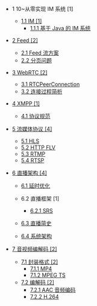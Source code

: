   - 1 10~从零实现 IM 系统 [1]
    - [1.1 IM [1]](/10~从零实现%20IM%20系统/IM/README.md)
      - [1.1.1 基于 Java 的 IM 系统](/10~从零实现%20IM%20系统/IM/基于%20Java%20的%20IM%20系统.md)
  - [2 Feed [2]](/Feed/README.md)
    - [2.1 Feed 流方案](/Feed/Feed%20流方案.md)
    - [2.2 分页问题](/Feed/分页问题.md)
  - [3 WebRTC [2]](/WebRTC/README.md)
    - [3.1 RTCPeerConnection](/WebRTC/RTCPeerConnection.md)
    - [3.2 连接过程简析](/WebRTC/连接过程简析.md)
  - [4 XMPP [1]](/XMPP/README.md)
    - [4.1 协议规范](/XMPP/协议规范.md)
  - [5 流媒体协议 [4]](/流媒体协议/README.md)
    - [5.1 HLS](/流媒体协议/HLS.md)
    - [5.2 HTTP FLV](/流媒体协议/HTTP-FLV.md)
    - [5.3 RTMP](/流媒体协议/RTMP.md)
    - [5.4 RTSP](/流媒体协议/RTSP.md)
  - [6 直播架构 [4]](/直播架构/README.md)
    - [6.1 延时优化](/直播架构/延时优化/README.md)
      
    - 6.2 直播框架 [1]
      - [6.2.1 SRS](/直播架构/直播框架/SRS/README.md)
        
    - [6.3 直播简史](/直播架构/直播简史.md)
    - [6.4 系统架构](/直播架构/系统架构/README.md)
      
  - [7 音视频编解码 [2]](/音视频编解码/README.md)
    - [7.1 封装格式 [2]](/音视频编解码/封装格式/README.md)
      - [7.1.1 MP4](/音视频编解码/封装格式/MP4.md)
      - [7.1.2 MPEG TS](/音视频编解码/封装格式/MPEG-TS.md)
    - [7.2 编解码 [2]](/音视频编解码/编解码/README.md)
      - [7.2.1 AAC 音频编码](/音视频编解码/编解码/AAC%20音频编码.md)
      - [7.2.2 H.264](/音视频编解码/编解码/H.264.md)